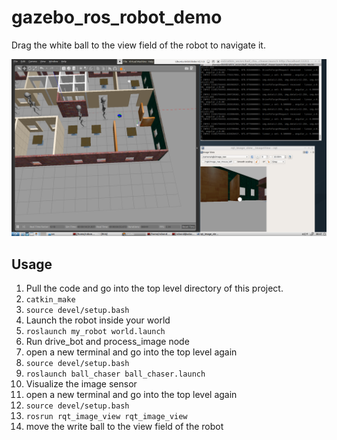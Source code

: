 # gazebo_ros_robot_demo
Drag the white ball to the view field of the robot to navigate it.

![project_screenshot](images/Screenshot.png)
## Usage
1. Pull the code and go into the top level directory of this project.
2. `catkin_make`
3. `source devel/setup.bash`
4. Launch the robot inside your world
5. `roslaunch my_robot world.launch`
6. Run drive_bot and process_image node
7. open a new terminal and go into the top level again
8. `source devel/setup.bash`
9. `roslaunch ball_chaser ball_chaser.launch`
10. Visualize the image sensor
11. open a new terminal and go into the top level again
12. `source devel/setup.bash`
13. `rosrun rqt_image_view rqt_image_view`
14. move the write ball to the view field of the robot
